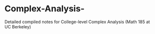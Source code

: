 # Complex-Analysis-
Detailed compiled notes for College-level Complex Analysis (Math 185 at UC Berkeley)
